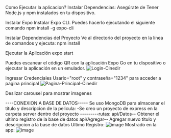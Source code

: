 Como Ejecutar la aplicacion?
Instalar Dependencias:
Asegúrate de Tener Node.js y npm instalados en tu dispositivo. 

Instalar Expo
Instalar Expo CLI. Puedes hacerlo ejecutando el siguiente comando
npm install -g expo-cli

Instalar Dependencias del Proyecto
Ve al directorio del proyecto en la línea de comandos y ejecuta:
npm install

Ejecutar la Aplicación
expo start

Puedes escanear el código QR con la aplicación Expo Go en tu dispositivo o ejecutar la aplicación en un emulador.
![Login-Cinedir](https://github.com/Urielcont/CineDir-Login-and-start-page-/assets/128828694/d9dfaceb-9d85-4650-8ea4-23f12ede3779)

Ingresar Credenciales Usario="root" y contraseña="1234" para acceder a pagina principal
![Pagina-Principal-Cinedir](https://github.com/Urielcont/CineDir-Login-and-start-page-/assets/128828694/09e4eee8-e833-4415-b5a1-7ae3833b8cb5)

Deslizar carousel para mostrar imagenes 

----CONEXION A BASE DE DATOS-----
Se uso MongoDB para almacenar el titulo y descripcion de la pelicula:
-Se creo un proyecto de express en la carpeta server dentro del proyecto
---------rutas:
api/Datos-- Obtener el ultimo registro de la base de datos
api/Agregar-- Agregar nuevo titulo y descripcion a la base de datos
Ultimo Registro:
![image](https://github.com/Urielcont/CineDir-Login-and-start-page-/assets/128828694/c846b9da-8707-481c-b2c8-69c83b403d09)
Mostrado en la app:
![image](https://github.com/Urielcont/CineDir-Login-and-start-page-/assets/128828694/0b21d9e4-4986-4406-861d-b709226aa246)


